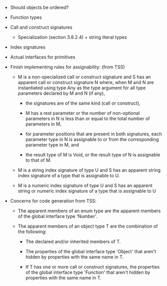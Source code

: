 * Should objects be ordered?

* Function types

* Call and construct signatures
   - Specialization (section 3.8.2.4) + string literal types

* Index signatures

* Actual interfaces for primitives

* Finish implementing rules for assignability: (from TSS)

  * M is a non-specialized call or construct signature and S has an
  apparent call or construct signature N where, when M and N are
  instantiated using type Any as the type argument for all type
  parameters declared by M and N (if any),

    - the signatures are of the same kind (call or construct),

    - M has a rest parameter or the number of non-optional parameters in
      N is less than or equal to the total number of parameters in M,

    - for parameter positions that are present in both signatures, each
      parameter type in N is assignable to or from the corresponding
      parameter type in M, and

    - the result type of M is Void, or the result type of N is
      assignable to that of M.

  * M is a string index signature of type U and S has an apparent string
  index signature of a type that is assignable to U.

  * M is a numeric index signature of type U and S has an apparent
  string or numeric index signature of a type that is assignable to U


* Concerns for code generation from TSS:

  * The apparent members of an enum type are the apparent members of the
  global interface type 'Number'.

  * The apparent members of an object type T are the combination of the
    following:

    * The declared and/or inherited members of T.

    * The properties of the global interface type 'Object' that aren't hidden
      by properties with the same name in T.

    * If T has one or more call or construct signatures, the properties of the
      global interface type 'Function' that aren't hidden by properties with
      the same name in T.
